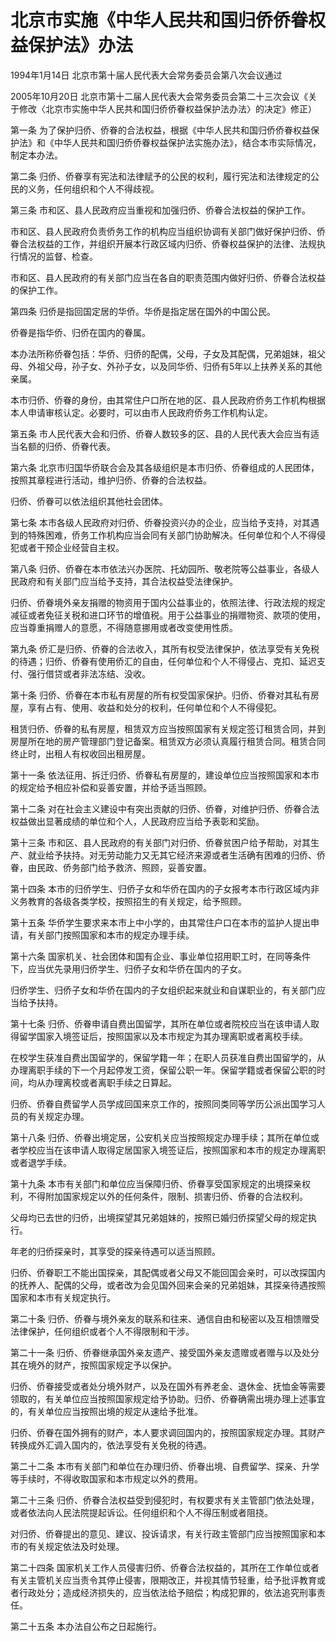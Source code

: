 # 北京市实施《中华人民共和国归侨侨眷权益保护法》办法

1994年1月14日 北京市第十届人民代表大会常务委员会第八次会议通过

2005年10月20日 北京市第十二届人民代表大会常务委员会第二十三次会议《关于修改〈北京市实施中华人民共和国归侨侨眷权益保护法办法〉的决定》修正）

<!-- INFO END -->

第一条 为了保护归侨、侨眷的合法权益，根据《中华人民共和国归侨侨眷权益保护法》和《中华人民共和国归侨侨眷权益保护法实施办法》，结合本市实际情况，制定本办法。

第二条 归侨、侨眷享有宪法和法律赋予的公民的权利，履行宪法和法律规定的公民的义务，任何组织和个人不得歧视。

第三条 市和区、县人民政府应当重视和加强归侨、侨眷合法权益的保护工作。

市和区、县人民政府负责侨务工作的机构应当组织协调有关部门做好保护归侨、侨眷合法权益的工作，并组织开展本行政区域内归侨、侨眷权益保护的法律、法规执行情况的监督、检查。

市和区、县人民政府的有关部门应当在各自的职责范围内做好归侨、侨眷合法权益的保护工作。

第四条 归侨是指回国定居的华侨。华侨是指定居在国外的中国公民。

侨眷是指华侨、归侨在国内的眷属。

本办法所称侨眷包括：华侨、归侨的配偶，父母，子女及其配偶，兄弟姐妹，祖父母、外祖父母，孙子女、外孙子女，以及同华侨、归侨有5年以上扶养关系的其他亲属。

本市归侨、侨眷的身份，由其常住户口所在地的区、县人民政府侨务工作机构根据本人申请审核认定。必要时，可以由市人民政府侨务工作机构认定。

第五条 市人民代表大会和归侨、侨眷人数较多的区、县的人民代表大会应当有适当名额的归侨、侨眷代表。

第六条 北京市归国华侨联合会及其各级组织是本市归侨、侨眷组成的人民团体，按照其章程进行活动，维护归侨、侨眷的合法权益。

归侨、侨眷可以依法组织其他社会团体。

第七条 本市各级人民政府对归侨、侨眷投资兴办的企业，应当给予支持，对其遇到的特殊困难，侨务工作机构应当会同有关部门协助解决。任何单位和个人不得侵犯或者干预企业经营自主权。

第八条 归侨、侨眷在本市依法兴办医院、托幼园所、敬老院等公益事业，各级人民政府和有关部门应当给予支持，其合法权益受法律保护。

归侨、侨眷境外亲友捐赠的物资用于国内公益事业的，依照法律、行政法规的规定减征或者免征关税和进口环节的增值税。用于公益事业的捐赠物资、款项的使用，应当尊重捐赠人的意愿，不得随意挪用或者改变使用性质。

第九条 侨汇是归侨、侨眷的合法收入，其所有权受法律保护，依法享受有关免税的待遇；归侨、侨眷有使用侨汇的自由，任何单位和个人不得侵占、克扣、延迟支付、强行借贷或者非法冻结、没收。

第十条 归侨、侨眷在本市私有房屋的所有权受国家保护。归侨、侨眷对其私有房屋，享有占有、使用、收益和处分的权利，任何单位和个人不得侵犯。

租赁归侨、侨眷的私有房屋，租赁双方应当按照国家有关规定签订租赁合同，并到房屋所在地的房产管理部门登记备案。租赁双方必须认真履行租赁合同。租赁合同终止时，出租人有权收回出租房屋。

第十一条 依法征用、拆迁归侨、侨眷私有房屋的，建设单位应当按照国家和本市的规定给予相应补偿和妥善安置，并给予适当照顾。

第十二条 对在社会主义建设中有突出贡献的归侨、侨眷，对维护归侨、侨眷合法权益做出显著成绩的单位和个人，人民政府应当给予表彰和奖励。

第十三条 市和区、县人民政府的有关部门对归侨、侨眷贫困户给予帮助，对其生产、就业给予扶持。对无劳动能力又无其它经济来源或者生活确有困难的归侨、侨眷，由民政、侨务部门给予救济、照顾，妥善安置。

第十四条 本市的归侨学生、归侨子女和华侨在国内的子女报考本市行政区域内非义务教育的各级各类学校，按照招生的有关规定，给予照顾。

第十五条 华侨学生要求来本市上中小学的，由其常住户口在本市的监护人提出申请，有关部门按照国家和本市的规定办理手续。

第十六条 国家机关、社会团体和国有企业、事业单位招用职工时，在同等条件下，应当优先录用归侨学生、归侨子女和华侨在国内的子女。

归侨学生、归侨子女和华侨在国内的子女组织起来就业和自谋职业的，有关部门应当给予扶持。

第十七条 归侨、侨眷申请自费出国留学，其所在单位或者院校应当在该申请人取得留学国家入境签证后，按照国家以及本市规定为其办理离职或者离校手续。

在校学生获准自费出国留学的，保留学籍一年；在职人员获准自费出国留学的，从办理离职手续的下一个月起停发工资，保留公职一年。保留学籍或者保留公职的时间，均从办理离校或者离职手续之日算起。

归侨、侨眷自费留学人员学成回国来京工作的，按照同类同等学历公派出国学习人员的有关规定办理。

第十八条 归侨、侨眷出境定居，公安机关应当按照规定办理手续；其所在单位或者学校应当在该申请人取得定居国家入境签证后，按照国家和本市的规定办理离职或者退学手续。

第十九条 本市有关部门和单位应当保障归侨、侨眷享受国家规定的出境探亲权利，不得附加国家规定以外的任何条件，限制、损害归侨、侨眷的合法权利。

父母均已去世的归侨，出境探望其兄弟姐妹的，按照已婚归侨探望父母的规定执行。

年老的归侨探亲时，其享受的探亲待遇可以适当照顾。

归侨、侨眷职工不能出国探亲，其配偶或者父母又不能回国会亲时，可以改探国内的抚养人、配偶的父母，或者改为会见国外回来会亲的兄弟姐妹，其探亲待遇按照国家和本市有关规定执行。

第二十条 归侨、侨眷与境外亲友的联系和往来、通信自由和秘密以及互相馈赠受法律保护，任何组织或者个人不得限制和干涉。

第二十一条 归侨、侨眷继承国外亲友遗产、接受国外亲友遗赠或者赠与以及处分其在境外的财产，按照国家规定予以保护。

归侨、侨眷接受或者处分境外财产，以及在国外有养老金、退休金、抚恤金等需要领取的，有关单位应当按照国家规定给予协助。归侨、侨眷确需出境办理上述事宜的，有关单位应当按照出境的规定从速给予批准。

归侨、侨眷在国外拥有的财产，本人要求调回国内的，按照国家规定办理。其财产转换成外汇调入国内的，依法享受有关免税的待遇。

第二十二条 本市有关部门和单位在办理归侨、侨眷出境、自费留学、探亲、升学等手续时，不得收取国家和本市规定以外的费用。

第二十三条 归侨、侨眷合法权益受到侵犯时，有权要求有关主管部门依法处理，或者依法向人民法院提起诉讼。任何组织和个人不得压制或者阻挠。

对归侨、侨眷提出的意见、建议、投诉请求，有关行政主管部门应当按照国家和本市的有关规定依法及时处理。

第二十四条 国家机关工作人员侵害归侨、侨眷合法权益的，其所在工作单位或者有关主管机关应当责令其停止侵害，限期改正，并视其情节轻重，给予批评教育或者行政处分；造成经济损失的，应当依法给予赔偿；构成犯罪的，依法追究刑事责任。

第二十五条 本办法自公布之日起施行。
